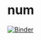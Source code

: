 # num

[![Binder](https://mybinder.org/badge_logo.svg)](https://mybinder.org/v2/gh/MarcosBarylko/num/master)
